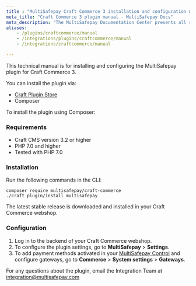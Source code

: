 ```yaml
---
title : "MultiSafepay Craft Commerce 3 installation and configuration manual"
meta_title: "Craft Commerce 3 plugin manual - MultiSafepay Docs"
meta_description: "The MultiSafepay Documentation Center presents all relevant information about our Plugins and API. You can also find support pages for payment methods, tools and general questions as well as the contact details of our Support and Integration Teams."
aliases: 
    - /plugins/craftcommerce/manual
    - /integrations/plugins/craftcommerce/manual
    - /integrations/craftcommerce/manual

---
```


This technical manual is for installing and configuring the MultiSafepay plugin for Craft Commerce 3.

You can install the plugin via:

+ [Craft Plugin Store](https://plugins.craftcms.com/multisafepay)
+ Composer

To install the plugin using Composer:

### Requirements
- Craft CMS version 3.2 or higher
- PHP 7.0 and higher
- Tested with PHP 7.0 

### Installation
Run the following commands in the CLI:

```
composer require multisafepay/craft-commerce
./craft plugin/install multisafepay
```

The latest stable release is downloaded and installed in your Craft Commerce webshop.

### Configuration
1. Log in to the backend of your Craft Commerce webshop.
2. To configure the plugin settings, go to **MultiSafepay** > **Settings**.  
3. To add payment methods activated in your [MultiSafepay Control](https://merchant.multisafepay.com) and configure gateways, go to **Commerce** > **System settings** > **Gateways**.  
  
For any questions about the plugin, email the Integration Team at <integration@multisafepay.com>
